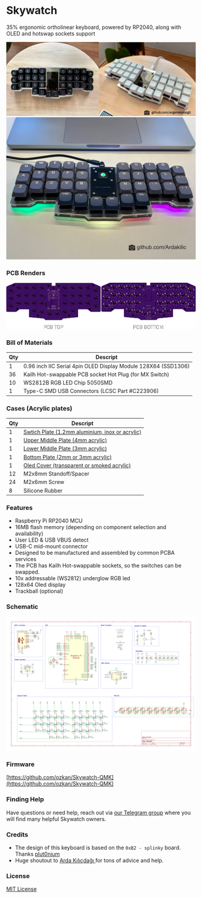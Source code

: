 # Skywatch

35% ergonomic ortholinear keyboard, powered by RP2040, along with OLED and hotswap sockets support 

![SKYWATC KEYBOARD](Images/skywatch.webp)
![SKYWATC KEYBOARD](Images/skywatch-trackball.png)
### PCB Renders
![SKYWATC KEYBOARD](Images/pcb.webp)

### Bill of Materials
| Qty  | Descript                                                               |
|------|------------------------------------------------------------------------|
| 1    | 0.96 inch IIC Serial 4pin OLED Display Module 128X64 (SSD1306)         |
| 36   | Kailh Hot-swappable PCB socket Hot Plug (for MX Switch)                |
| 10   | WS2812B RGB LED Chip 5050SMD                                           |
| 1    | Type-C SMD USB Connectors (LCSC Part #C223906)                         |



### Cases (Acrylic plates)
| Qty  | Descript                                                               |
|------|------------------------------------------------------------------------|
| 1    | [Swtich Plate (1.2mm aluminium, inox or acrylic)](Plate/)              |
| 1    | [Upper Middle Plate (4mm acrylic)](Plate/)                             |
| 1    | [Lower Middle Plate (3mm acrylic)](Plate/)                             |
| 1    | [Bottom Plate (2mm or 3mm acrylic)](Plate/)                            |
| 1    | [Oled Cover (transparent or smoked acrylic)](Plate/)                   |
| 12   | M2x8mm Standoff/Spacer                                                 |
| 24   | M2x6mm Screw                                                           |
| 8    | Silicone Rubber                                                        |


### Features
- Raspberry Pi RP2040 MCU
- 16MB flash memory (depending on component selection and availability)
- User LED & USB VBUS detect
- USB-C mid-mount connector
- Designed to be manufactured and assembled by common PCBA services
- The PCB has Kailh Hot-swappable sockets, so the switches can be swapped.
- 10x addressable (WS2812) underglow RGB led
- 128x64 Oled display 
- Trackball (optional) 


### Schematic
![SKYWATC Schematic](Hardware/schematic/skywatch.svg)



### Firmware
[https://github.com/ozkan/Skywatch-QMK](https://github.com/ozkan/Skywatch-QMK)



### Finding Help

Have questions or need help, reach out via [our Telegram group](https://t.me/mechistanbul) where you will find many helpful Skywatch owners.


### Credits
- The design of this keyboard is based on the `0xB2 - splinky` board. Thanks [plut0nium](https://github.com/plut0nium)  
- Huge shoutout to [Arda Kılıçdağı ](https://github.com/Ardakilic) for tons of advice and help.

### License
[MIT License](LICENSE)
